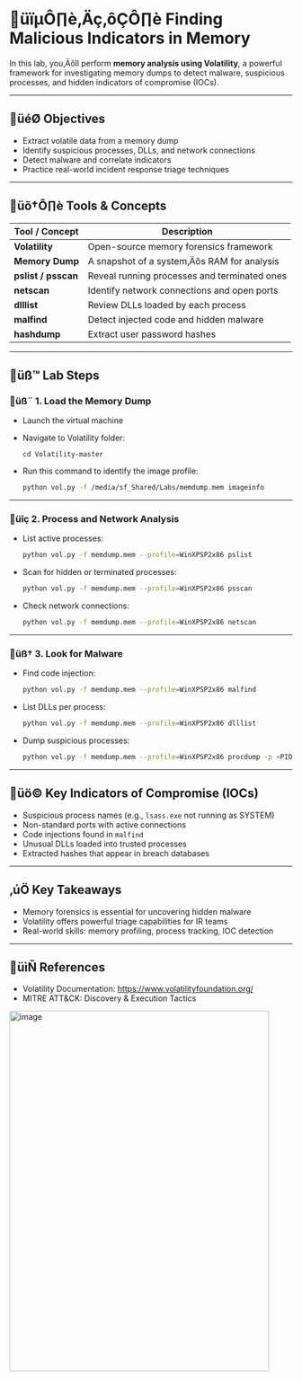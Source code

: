 
# üïµÔ∏è‚Äç‚ôÇÔ∏è Finding Malicious Indicators in Memory

In this lab, you‚Äôll perform **memory analysis using Volatility**, a powerful framework for investigating memory dumps to detect malware, suspicious processes, and hidden indicators of compromise (IOCs).

---

## üéØ Objectives
- Extract volatile data from a memory dump
- Identify suspicious processes, DLLs, and network connections
- Detect malware and correlate indicators
- Practice real-world incident response triage techniques

---

## üõ†Ô∏è Tools & Concepts
| Tool / Concept | Description |
|----------------|-------------|
| **Volatility** | Open-source memory forensics framework |
| **Memory Dump** | A snapshot of a system‚Äôs RAM for analysis |
| **pslist / psscan** | Reveal running processes and terminated ones |
| **netscan** | Identify network connections and open ports |
| **dlllist** | Review DLLs loaded by each process |
| **malfind** | Detect injected code and hidden malware |
| **hashdump** | Extract user password hashes |

---

## üß™ Lab Steps

### üß¨ 1. Load the Memory Dump
- Launch the virtual machine
- Navigate to Volatility folder:  
  ```
  cd Volatility-master
  ```

- Run this command to identify the image profile:
  ```bash
  python vol.py -f /media/sf_Shared/Labs/memdump.mem imageinfo
  ```

---

### üîç 2. Process and Network Analysis
- List active processes:
  ```bash
  python vol.py -f memdump.mem --profile=WinXPSP2x86 pslist
  ```

- Scan for hidden or terminated processes:
  ```bash
  python vol.py -f memdump.mem --profile=WinXPSP2x86 psscan
  ```

- Check network connections:
  ```bash
  python vol.py -f memdump.mem --profile=WinXPSP2x86 netscan
  ```

---

### üß† 3. Look for Malware
- Find code injection:
  ```bash
  python vol.py -f memdump.mem --profile=WinXPSP2x86 malfind
  ```

- List DLLs per process:
  ```bash
  python vol.py -f memdump.mem --profile=WinXPSP2x86 dlllist
  ```

- Dump suspicious processes:
  ```bash
  python vol.py -f memdump.mem --profile=WinXPSP2x86 procdump -p <PID> --dump-dir=dump
  ```

---

## üö© Key Indicators of Compromise (IOCs)
- Suspicious process names (e.g., `lsass.exe` not running as SYSTEM)
- Non-standard ports with active connections
- Code injections found in `malfind`
- Unusual DLLs loaded into trusted processes
- Extracted hashes that appear in breach databases

---

## ‚úÖ Key Takeaways
- Memory forensics is essential for uncovering hidden malware
- Volatility offers powerful triage capabilities for IR teams
- Real-world skills: memory profiling, process tracking, IOC detection

---

## üìÑ References
- Volatility Documentation: https://www.volatilityfoundation.org/
- MITRE ATT&CK: Discovery & Execution Tactics

<img width="462" height="642" alt="image" src="https://github.com/user-attachments/assets/e28148f2-b940-4da2-9899-64bbd2a20d9b" />
